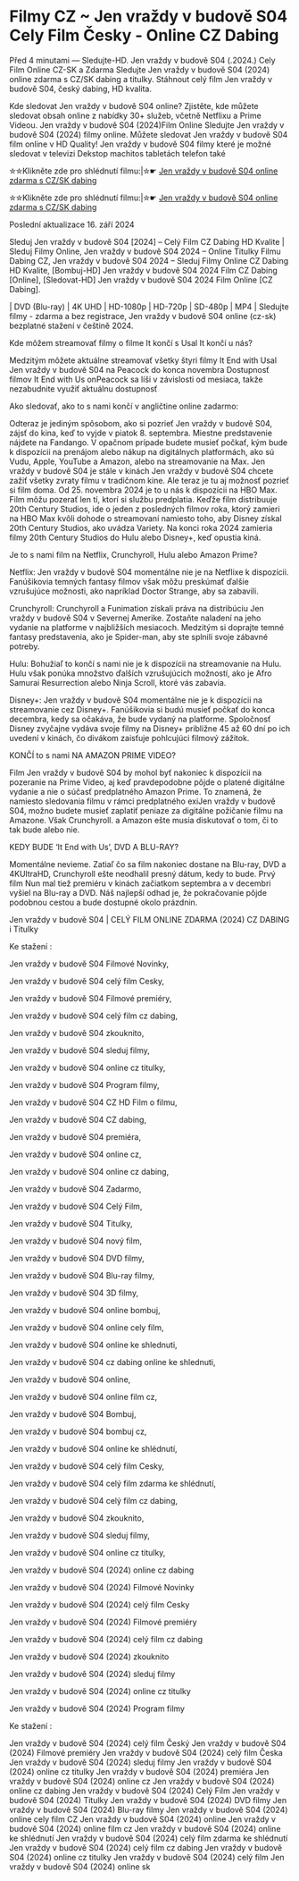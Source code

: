 # Filmy CZ ~ Jen vraždy v budově S04 Cely Film Česky - Online CZ Dabing

Před 4 minutami — Sledujte-HD. Jen vraždy v budově S04 (.2024.) Cely Film Online CZ-SK a Zdarma
Sledujte Jen vraždy v budově S04 (2024) online zdarma s CZ/SK dabing a titulky. Stáhnout celý film Jen vraždy v budově S04, český dabing, HD kvalita.

Kde sledovat Jen vraždy v budově S04 online? Zjistěte, kde můžete sledovat obsah online z nabídky 30+ služeb, včetně Netflixu a Prime Videou. Jen vraždy v budově S04 (2024)Film Online Sledujte Jen vraždy v budově S04 (2024) filmy online. Můžete sledovat Jen vraždy v budově S04 film online v HD Quality! Jen vraždy v budově S04 filmy které je možné sledovat v televizi Dekstop machitos tabletách telefon také

✮✮Klikněte zde pro shlédnutí filmu:|✮☛ [Jen vraždy v budově S04 online zdarma s CZ/SK dabing](https://onlinecz-skdabingtitulkyzdarmo.blogspot.com/2024/09/jen-vrazdy-v-budove-s04-cely-film.html)

✮✮Klikněte zde pro shlédnutí filmu:|✮☛ [Jen vraždy v budově S04 online zdarma s CZ/SK dabing](https://onlinecz-skdabingtitulkyzdarmo.blogspot.com/2024/09/jen-vrazdy-v-budove-s04-cely-film.html)

Poslední aktualizace 16. září 2024


Sleduj Jen vraždy v budově S04 [2024] – Celý Film CZ Dabing HD Kvalite | Sleduj Filmy Online, Jen vraždy v budově S04 2024 – Online Titulky Filmu Dabing CZ, Jen vraždy v budově S04 2024 – Sleduj Filmy Online CZ Dabing HD Kvalite, [Bombuj-HD] Jen vraždy v budově S04 2024 Film CZ Dabing [Online], [Sledovat-HD] Jen vraždy v budově S04 2024 Film Online [CZ Dabing].

| DVD (Blu-ray) | 4K UHD | HD-1080p | HD-720p | SD-480p | MP4 | Sledujte filmy - zdarma a bez registrace, Jen vraždy v budově S04 online (cz-sk) bezplatné stažení v češtině 2024.

Kde môžem streamovať filmy o filme It končí s Usal It končí u nás?

Medzitým môžete aktuálne streamovať všetky štyri filmy It End with Usal Jen vraždy v budově S04 na Peacock do konca novembra Dostupnosť filmov It End with Us onPeacock sa líši v závislosti od mesiaca, takže nezabudnite využiť aktuálnu dostupnosť

Ako sledovať, ako to s nami končí v angličtine online zadarmo:

Odteraz je jediným spôsobom, ako si pozrieť Jen vraždy v budově S04, zájsť do kina, keď to vyjde v piatok 8. septembra. Miestne predstavenie nájdete na Fandango. V opačnom prípade budete musieť počkať, kým bude k dispozícii na prenájom alebo nákup na digitálnych platformách, ako sú Vudu, Apple, YouTube a Amazon, alebo na streamovanie na Max. Jen vraždy v budově S04 je stále v kinách Jen vraždy v budově S04 chcete zažiť všetky zvraty filmu v tradičnom kine. Ale teraz je tu aj možnosť pozrieť si film doma. Od 25. novembra 2024 je to u nás k dispozícii na HBO Max. Film môžu pozerať len tí, ktorí si službu predplatia. Keďže film distribuuje 20th Century Studios, ide o jeden z posledných filmov roka, ktorý zamieri na HBO Max kvôli dohode o streamovaní namiesto toho, aby Disney získal 20th Century Studios, ako uvádza Variety. Na konci roka 2024 zamieria filmy 20th Century Studios do Hulu alebo Disney+, keď opustia kiná.

Je to s nami film na Netflix, Crunchyroll, Hulu alebo Amazon Prime?

Netflix: Jen vraždy v budově S04 momentálne nie je na Netflixe k dispozícii. Fanúšikovia temných fantasy filmov však môžu preskúmať ďalšie vzrušujúce možnosti, ako napríklad Doctor Strange, aby sa zabavili.

Crunchyroll: Crunchyroll a Funimation získali práva na distribúciu Jen vraždy v budově S04 v Severnej Amerike. Zostaňte naladení na jeho vydanie na platforme v najbližších mesiacoch. Medzitým si doprajte temné fantasy predstavenia, ako je Spider-man, aby ste splnili svoje zábavné potreby.

Hulu: Bohužiaľ to končí s nami nie je k dispozícii na streamovanie na Hulu. Hulu však ponúka množstvo ďalších vzrušujúcich možností, ako je Afro Samurai Resurrection alebo Ninja Scroll, ktoré vás zabavia.

Disney+: Jen vraždy v budově S04 momentálne nie je k dispozícii na streamovanie cez Disney+. Fanúšikovia si budú musieť počkať do konca decembra, kedy sa očakáva, že bude vydaný na platforme. Spoločnosť Disney zvyčajne vydáva svoje filmy na Disney+ približne 45 až 60 dní po ich uvedení v kinách, čo divákom zaisťuje pohlcujúci filmový zážitok.

KONČÍ to s nami NA AMAZON PRIME VIDEO?

Film Jen vraždy v budově S04 by mohol byť nakoniec k dispozícii na pozeranie na Prime Video, aj keď pravdepodobne pôjde o platené digitálne vydanie a nie o súčasť predplatného Amazon Prime. To znamená, že namiesto sledovania filmu v rámci predplatného exiJen vraždy v budově S04, možno budete musieť zaplatiť peniaze za digitálne požičanie filmu na Amazone. Však Crunchyroll. a Amazon ešte musia diskutovať o tom, či to tak bude alebo nie.

KEDY BUDE ‘It End with Us’, DVD A BLU-RAY?

Momentálne nevieme. Zatiaľ čo sa film nakoniec dostane na Blu-ray, DVD a 4KUltraHD, Crunchyroll ešte neodhalil presný dátum, kedy to bude. Prvý film Nun mal tiež premiéru v kinách začiatkom septembra a v decembri vyšiel na Blu-ray a DVD. Náš najlepší odhad je, že pokračovanie pôjde podobnou cestou a bude dostupné okolo prázdnin.

Jen vraždy v budově S04 | CELÝ FILM ONLINE ZDARMA (2024) CZ DABING i Titulky

Ke stažení :

Jen vraždy v budově S04 Filmové Novinky,

Jen vraždy v budově S04 celý film Cesky,

Jen vraždy v budově S04 Filmové premiéry,

Jen vraždy v budově S04 celý film cz dabing,

Jen vraždy v budově S04 zkouknito,

Jen vraždy v budově S04 sleduj filmy,

Jen vraždy v budově S04 online cz titulky,

Jen vraždy v budově S04 Program filmy,

Jen vraždy v budově S04 CZ HD Film o filmu,

Jen vraždy v budově S04 CZ dabing,

Jen vraždy v budově S04 premiéra,

Jen vraždy v budově S04 online cz,

Jen vraždy v budově S04 online cz dabing,

Jen vraždy v budově S04 Zadarmo,

Jen vraždy v budově S04 Celý Film,

Jen vraždy v budově S04 Titulky,

Jen vraždy v budově S04 nový film,

Jen vraždy v budově S04 DVD filmy,

Jen vraždy v budově S04 Blu-ray filmy,

Jen vraždy v budově S04 3D filmy,

Jen vraždy v budově S04 online bombuj,

Jen vraždy v budově S04 online cely film,

Jen vraždy v budově S04 online ke shlednuti,

Jen vraždy v budově S04 cz dabing online ke shlednuti,

Jen vraždy v budově S04 online,

Jen vraždy v budově S04 online film cz,

Jen vraždy v budově S04 Bombuj,

Jen vraždy v budově S04 bombuj cz,

Jen vraždy v budově S04 online ke shlédnutí,

Jen vraždy v budově S04 celý film Cesky,

Jen vraždy v budově S04 celý film zdarma ke shlédnutí,

Jen vraždy v budově S04 celý film cz dabing,

Jen vraždy v budově S04 zkouknito,

Jen vraždy v budově S04 sleduj filmy,

Jen vraždy v budově S04 online cz titulky,

Jen vraždy v budově S04 (2024) online cz dabing

Jen vraždy v budově S04 (2024) Filmové Novinky

Jen vraždy v budově S04 (2024) celý film Cesky

Jen vraždy v budově S04 (2024) Filmové premiéry

Jen vraždy v budově S04 (2024) celý film cz dabing

Jen vraždy v budově S04 (2024) zkouknito

Jen vraždy v budově S04 (2024) sleduj filmy

Jen vraždy v budově S04 (2024) online cz titulky

Jen vraždy v budově S04 (2024) Program filmy

Ke stažení :

Jen vraždy v budově S04 (2024) celý film Český Jen vraždy v budově S04 (2024) Filmové premiéry Jen vraždy v budově S04 (2024) celý film Česka Jen vraždy v budově S04 (2024) sleduj filmy Jen vraždy v budově S04 (2024) online cz titulky Jen vraždy v budově S04 (2024) premiéra Jen vraždy v budově S04 (2024) online cz Jen vraždy v budově S04 (2024) online cz dabing Jen vraždy v budově S04 (2024) Celý Film Jen vraždy v budově S04 (2024) Titulky Jen vraždy v budově S04 (2024) DVD filmy Jen vraždy v budově S04 (2024) Blu-ray filmy Jen vraždy v budově S04 (2024) online cely film CZ Jen vraždy v budově S04 (2024) online Jen vraždy v budově S04 (2024) online film cz Jen vraždy v budově S04 (2024) online ke shlédnutí Jen vraždy v budově S04 (2024) celý film zdarma ke shlédnutí Jen vraždy v budově S04 (2024) celý film cz dabing Jen vraždy v budově S04 (2024) online cz titulky Jen vraždy v budově S04 (2024) celý film Jen vraždy v budově S04 (2024) online sk
